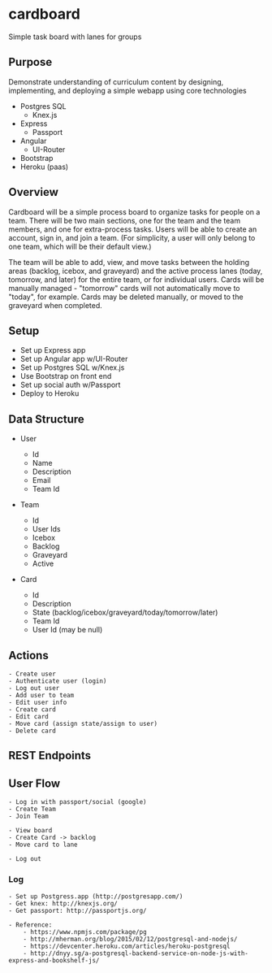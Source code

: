 # cardboard
Simple task board with lanes for groups

## Purpose
Demonstrate understanding of curriculum content by designing, implementing, and deploying a simple webapp using core technologies

- Postgres SQL
	- Knex.js
- Express
	- Passport
- Angular
	- UI-Router
- Bootstrap
- Heroku (paas)

## Overview

Cardboard will be a simple process board to organize tasks for people on a team. There will be two main sections, one for the team and the team members, and one for extra-process tasks. Users will be able to create an account, sign in, and join a team. (For simplicity, a user will only belong to one team, which will be their default view.) 

The team will be able to add, view, and move tasks between the holding areas (backlog, icebox, and graveyard) and the active process lanes (today, tomorrow, and later) for the entire team, or for individual users. Cards will be manually managed - "tomorrow" cards will not automatically move to "today", for example. Cards may be deleted manually, or moved to the graveyard when completed. 


## Setup

- Set up Express app
- Set up Angular app w/UI-Router
- Set up Postgres SQL w/Knex.js
- Use Bootstrap on front end
- Set up social auth w/Passport
- Deploy to Heroku

## Data Structure

- User
	- Id
	- Name
	- Description
	- Email
	- Team Id

- Team
	- Id
	- User Ids
	- Icebox
	- Backlog
	- Graveyard
	- Active

- Card
	- Id
	- Description
	- State (backlog/icebox/graveyard/today/tomorrow/later)
	- Team Id
	- User Id (may be null)

## Actions

	- Create user
	- Authenticate user (login)
	- Log out user
	- Add user to team
	- Edit user info
	- Create card
	- Edit card
	- Move card (assign state/assign to user)
	- Delete card



## REST Endpoints

	
## User Flow

	- Log in with passport/social (google)
	- Create Team
	- Join Team

	- View board 
	- Create Card -> backlog
	- Move card to lane

	- Log out

### Log

	- Set up Postgress.app (http://postgresapp.com/)
	- Get knex: http://knexjs.org/
	- Get passport: http://passportjs.org/

	- Reference: 
		- https://www.npmjs.com/package/pg
		- http://mherman.org/blog/2015/02/12/postgresql-and-nodejs/
		- https://devcenter.heroku.com/articles/heroku-postgresql
		- http://dnyy.sg/a-postgresql-backend-service-on-node-js-with-express-and-bookshelf-js/


